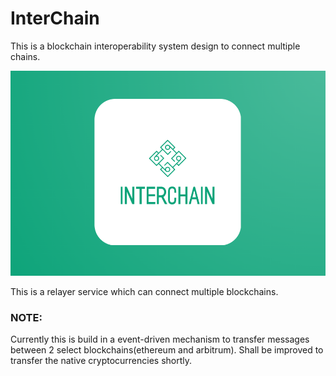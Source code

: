 # InterChain 
This is a blockchain interoperability system design to connect multiple chains.

![Alt text](./images/Logo.png)

This is a relayer service which can connect multiple blockchains.


### NOTE:
Currently this is build in a event-driven mechanism to transfer messages between 2 select blockchains(ethereum and arbitrum). 
Shall be improved to transfer the native cryptocurrencies shortly.